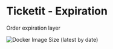 # **Ticketit - Expiration**
Order expiration layer

![Docker Image Size (latest by date)](https://img.shields.io/docker/image-size/humam/expiration?color=0db7ed&label=%F0%9F%90%B3%20Docker%20image%20size&style=flat-square)

